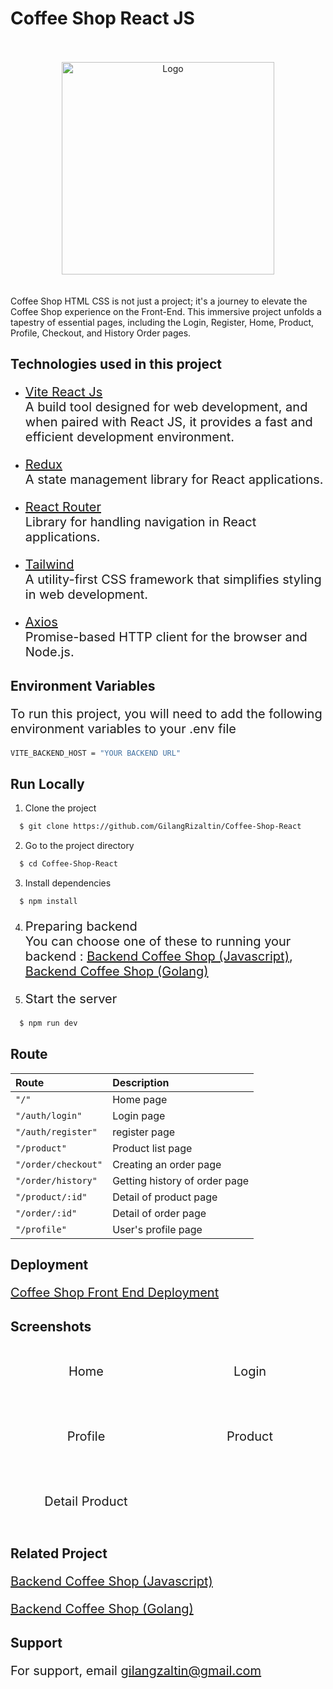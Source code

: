 # Coffee Shop React JS

<br>
<br>
<div align="center">
  <img src="https://res.cloudinary.com/doncmmfaa/image/upload/v1705476586/samples/Frame_13_ksk8wi.png" alt="Logo" width="340" height="100"/>
</div>
<br>
<br>
Coffee Shop HTML CSS is not just a project; it's a journey to elevate the Coffee Shop experience on the Front-End. This immersive project unfolds a tapestry of essential pages, including the Login, Register, Home, Product, Profile, Checkout, and History Order pages.

## Technologies used in this project

- [Vite React Js](https://vitejs.dev/guide/) \
  A build tool designed for web development, and when paired with React JS, it provides a fast and efficient development environment.

- [Redux](https://react-redux.js.org/introduction/getting-started) \
  A state management library for React applications.

- [React Router](https://reactrouter.com/en/main/start/overview) \
  Library for handling navigation in React applications.

- [Tailwind](https://tailwindcss.com/docs/installation) \
  A utility-first CSS framework that simplifies styling in web development.

- [Axios](https://axios-http.com/docs/intro) \
  Promise-based HTTP client for the browser and Node.js.

## Environment Variables

To run this project, you will need to add the following environment variables to your .env file

```bash
VITE_BACKEND_HOST = "YOUR BACKEND URL"
```

## Run Locally

1. Clone the project

```bash
  $ git clone https://github.com/GilangRizaltin/Coffee-Shop-React
```

2. Go to the project directory

```bash
  $ cd Coffee-Shop-React
```

3. Install dependencies

```bash
  $ npm install
```

4. Preparing backend \
   You can choose one of these to running your backend : [Backend Coffee Shop (Javascript)](https://github.com/GilangRizaltin/CoffeeShop), [Backend Coffee Shop (Golang)](https://github.com/GilangRizaltin/backend-golang)

5. Start the server

```bash
  $ npm run dev
```

## Route

| Route               | Description                   |
| :------------------ | :---------------------------- |
| `"/"`               | Home page                     |
| `"/auth/login"`     | Login page                    |
| `"/auth/register"`  | register page                 |
| `"/product"`        | Product list page             |
| `"/order/checkout"` | Creating an order page        |
| `"/order/history"`  | Getting history of order page |
| `"/product/:id"`    | Detail of product page        |
| `"/order/:id"`      | Detail of order page          |
| `"/profile"`        | User's profile page           |

## Deployment

[Coffee Shop Front End Deployment](https://coffee-shop-react-eorg.vercel.app/)

## Screenshots

<!-- | Login                                                                                                                                          | Home                                                                                                                             |
| ---------------------------------------------------------------------------------------------------------------------------------------------- | -------------------------------------------------------------------------------------------------------------------------------- |
| ![Login Screenshot](https://res.cloudinary.com/doncmmfaa/image/upload/v1705515214/Coffee%20Shop/login-coffeeshop_nv1odl.png)                   | ![Home Screenshot](https://res.cloudinary.com/doncmmfaa/image/upload/v1705515213/Coffee%20Shop/home-coffeeshop_dbk8a0.png)       |
| Profile                                                                                                                                        | Product                                                                                                                          |
| ![Profile Screenshot](https://res.cloudinary.com/doncmmfaa/image/upload/v1705515209/Coffee%20Shop/profile-coffeeshop_vibg7i.png)               | ![Product Screenshot](https://res.cloudinary.com/doncmmfaa/image/upload/v1705515210/Coffee%20Shop/product-coffeeshop_hpiwsp.png) |
| Detail Product                                                                                                                                 |
| ![Detail Product Screenshot](https://res.cloudinary.com/doncmmfaa/image/upload/v1705515210/Coffee%20Shop/product-detail-coffeeshop_yrn2sh.png) | -->

<div>
  <div id="grid">
    <div class="container">
      <p>Home</p>
      <img src="https://res.cloudinary.com/doncmmfaa/image/upload/v1705515213/Coffee%20Shop/home-coffeeshop_dbk8a0.png" alt="" />
    </div>
    <div class="container">
      <p>Login</p>
      <img src="https://res.cloudinary.com/doncmmfaa/image/upload/v1705515214/Coffee%20Shop/login-coffeeshop_nv1odl.png" alt="" />
    </div>
    <div class="container">
      <p>Profile</p>
      <img src="https://res.cloudinary.com/doncmmfaa/image/upload/v1705515209/Coffee%20Shop/profile-coffeeshop_vibg7i.png" alt="" />
    </div>
    <div class="container">
      <p>Product</p>
      <img src="https://res.cloudinary.com/doncmmfaa/image/upload/v1705515210/Coffee%20Shop/product-coffeeshop_hpiwsp.png" alt="" />
    </div>
    <div class="container">
      <p>Detail Product</p>
      <img src="https://res.cloudinary.com/doncmmfaa/image/upload/v1705515210/Coffee%20Shop/product-detail-coffeeshop_yrn2sh.png" alt="" />
    </div>
  </div>
</div>

<style>
  #grid {
    display: grid;
    gap: 20px;
  }

  p {
    font-size: 20px;
  }

  .container {
    padding: 10px;
    text-align: center;
  }

  img {
    max-width: 100%;
    height: auto;
  }

  @media (max-width: 655px) {
    #grid {
      grid-template-columns: 1fr;
    }
  }

  @media (min-width: 656px) {
    #grid {
      grid-template-columns: repeat(2, 1fr);
    }
  }
</style>

## Related Project

[Backend Coffee Shop (Javascript)](https://github.com/GilangRizaltin/CoffeeShop)

[Backend Coffee Shop (Golang)](https://github.com/GilangRizaltin/backend-golang)

## Support

For support, email gilangzaltin@gmail.com
